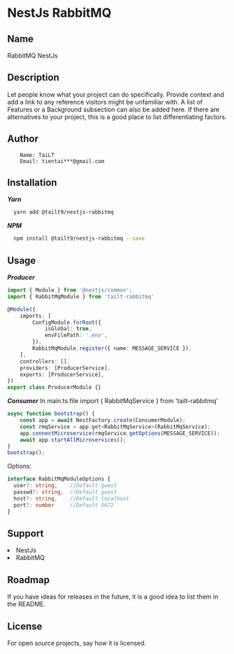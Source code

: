 # NestJs RabbitMQ
## Name
RabbitMQ NestJs

## Description
Let people know what your project can do specifically. Provide context and add a link to any reference visitors might be unfamiliar with. A list of Features or a Background subsection can also be added here. If there are alternatives to your project, this is a good place to list differentiating factors.

## Author
```text
    Name: TaiLT
    Email: tientai***@gmail.com
```
## Installation
***Yarn***
```bash
  yarn add @tailt9/nestjs-rabbitmq
```

***NPM***
```bash
  npm install @tailt9/nestjs-rabbitmq --save
```

## Usage
***Producer***
```typescript
import { Module } from '@nestjs/common';
import { RabbitMqModule } from 'tailt-rabbitmq'

@Module({
    imports: [
        ConfigModule.forRoot({
            isGlobal: true,
            envFilePath: '.env',
        }),
        RabbitMqModule.register({ name: MESSAGE_SERVICE }),
    ],
    controllers: [],
    providers: [ProducerService],
    exports: [ProducerService],
})
export class ProducerModule {}
```
***Consumer***
In main.ts file
import { RabbitMqService } from 'tailt-rabbitmq'

```typescript
async function bootstrap() {
    const app = await NestFactory.create(ConsumerModule);
    const rmqService = app.get<RabbitMqService>(RabbitMqService);
    app.connectMicroservice(rmqService.getOptions(MESSAGE_SERVICE));
    await app.startAllMicroservices();
}
bootstrap();
```
Options:
```typescript
interface RabbitMqModuleOptions {
  user?: string,    //Default guest
  passwd?: string,  //Default guest
  host?: string,    //Default localhost
  port?: number     //Default 5672
}
```
## Support
 <li>NestJs</li>
 <li>RabbitMQ</li>

## Roadmap
If you have ideas for releases in the future, it is a good idea to list them in the README.

## License
For open source projects, say how it is licensed.
